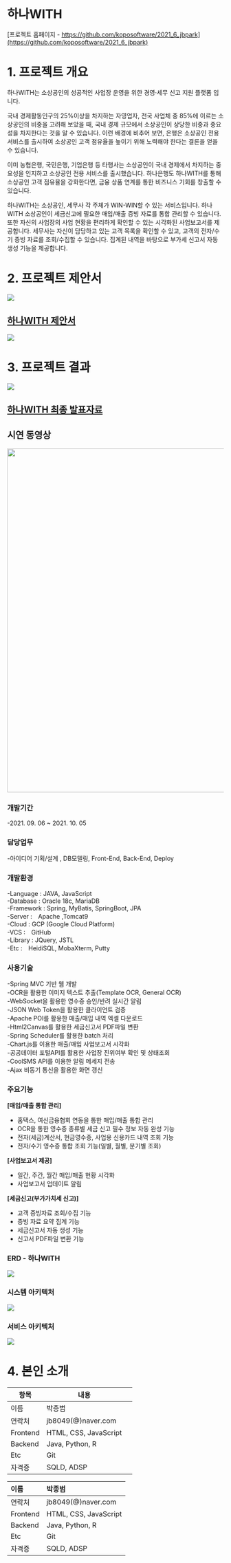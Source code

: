 # 하나WITH

[프로젝트 홈페이지 - https://github.com/koposoftware/2021_6_jbpark](https://github.com/koposoftware/2021_6_jbpark)

# 1. 프로젝트 개요

하나WITH는 소상공인의 성공적인 사업장 운영을 위한 경영·세무 신고 지원 플랫폼 입니다.

국내 경제활동인구의 25%이상을 차지하는 자영업자, 전국 사업체 중 85%에 이르는 소상공인의 비중을 고려해 보았을 때, 국내 경제 규모에서 소상공인이 상당한 비중과 중요성을 차지한다는 것을 알 수 있습니다. 이런 배경에 비추어 보면, 은행은 소상공인 전용 서비스를 출시하여 소상공인 고객 점유율을 높이기 위해 노력해야 한다는 결론을 얻을 수 있습니다.

이미 농협은행, 국민은행, 기업은행 등 타행사는 소상공인이 국내 경제에서 차지하는 중요성을 인지하고 소상공인 전용 서비스를 출시했습니다. 하나은행도 하나WITH를 통해 소상공인 고객 점유율을 강화한다면, 금융 상품 연계를 통한 비즈니스 기회를 창출할 수 있습니다.

하나WITH는 소상공인, 세무사 각 주체가 WIN-WIN할 수 있는 서비스입니다. 하나WITH 소상공인이 세금신고에 필요한 매입/매출 증빙 자료를 통합 관리할 수 있습니다. 또한 자신의 사업장의 사업 현황을 편리하게 확인할 수 있는 시각화된 사업보고서를 제공합니다. 세무사는 자신이 담당하고 있는 고객 목록을 확인할 수 있고, 고객의 전자/수기 증빙 자료를 조회/수집할 수 있습니다. 집계된 내역을 바탕으로 부가세 신고서 자동 생성 기능을 제공합니다.





# 2. 프로젝트 제안서
<img src="logo.png"/><br>
## [**하나WITH 제안서**](/하나WITH_제안서.pptx)<br>
<img src="proposal2.JPG"/><br>

# 3. 프로젝트 결과
   <img src="logo.png"/><br>
## [**하나WITH 최종 발표자료**](/하나WITH_최종발표자료_20211005.pdf)<br>




## 시연 동영상 
   <a target="_blank" rel="noopener noreferrer" href="https://www.youtube.com/watch?v=n-vYRwkgDJQ&t=12s">
      <img src="index.png" style="width:800px;">
   </a><br>
   

### **개발기간**
-2021. 09. 06 ~ 2021. 10. 05<br>

### **담당업무**
-아이디어 기획/설계 , DB모델링, Front-End, Back-End, Deploy<br>

### **개발환경**<br>
-Language : JAVA, JavaScript<br>
-Database : Oracle 18c, MariaDB<br>
-Framework : Spring, MyBatis, SpringBoot, JPA<br>
-Server :　Apache ,Tomcat9<br>
-Cloud : GCP (Google Cloud Platform)<br>
-VCS :　GitHub<br>
-Library : JQuery, JSTL<br>
-Etc :　HeidiSQL, MobaXterm, Putty<br>

### **사용기술**
-Spring MVC 기반 웹 개발<br>
-OCR을 활용한 이미지 텍스트 추출(Template OCR, General OCR)<br>
-WebSocket을 활용한 영수증 승인/반려 실시간 알림<br>
-JSON Web Token을 활용한 클라이언트 검증<br>
-Apache POI를 활용한 매출/매입 내역 엑셀 다운로드<br>
-Html2Canvas를 활용한 세금신고서 PDF파일 변환<br>
-Spring Scheduler를 활용한 batch 처리<br>
-Chart.js를 이용한 매출/매입 사업보고서 시각화<br>
-공공데이터 포털API를 활용한 사업장 진위여부 확인 및 상태조회<br>
-CoolSMS API를 이용한 알림 메세지 전송<br>
-Ajax 비동기 통신을 활용한 화면 갱신<br>

### **주요기능**

**[매입/매출 통합 관리]**<br>
- 홈택스, 여신금융협회 연동을 통한 매입/매출 통합 관리<br>
- OCR을 통한 영수증 종류별 세금 신고 필수 정보 자동 완성 기능<br>
- 전자(세금)계산서, 현금영수증, 사업용 신용카드 내역 조회 기능<br>
- 전자/수기 영수증 통합 조회 기능(일별, 월별, 분기별 조회)<br>

**[사업보고서 제공]**<br>
- 일간, 주간, 월간 매입/매출 현황 시각화<br>
- 사업보고서 업데이트 알림<br>

**[세금신고(부가가치세 신고)]**<br>
- 고객 증빙자료 조회/수집 기능<br>
- 증빙 자료 요약 집계 기능<br>
- 세금신고서 자동 생성 기능<br>
- 신고서 PDF파일 변환 기능<br>


### **ERD - 하나WITH**
 <img src="ERD_HanaWITH.JPG"/><br>



### **시스템 아키텍처**
<img src="system.png"/><br>



### **서비스 아키텍처**
<img src="service.png"/><br>

# 4. 본인 소개

|항목|내용||
|-----|---------------------------|----|
|이름 |박종범|
|연락처 | jb8049(@)naver.com |
|Frontend|HTML, CSS, JavaScript|
|Backend|Java, Python, R|
|Etc|Git|
|자격증| SQLD, ADSP |

|이름 |박종범|
|:-----|:--|
|연락처 | jb8049(@)naver.com |
|Frontend|HTML, CSS, JavaScript|
|Backend|Java, Python, R|
|Etc|Git|
|자격증| SQLD, ADSP |
